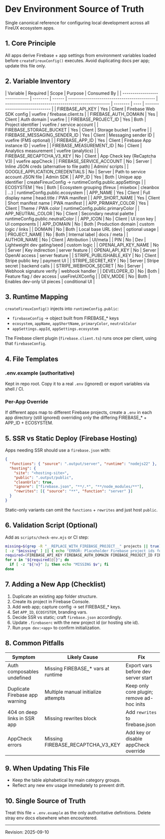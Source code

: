 # Dev Environment Source of Truth

Single canonical reference for configuring local development across all FireUX ecosystem apps.

## 1. Core Principle

All apps derive Firebase + app settings from environment variables loaded before `createFireuxConfig()` executes. Avoid duplicating docs per app; update this file only.

## 2. Variable Inventory

| Variable                       | Required | Scope  | Purpose                                      | Consumed By                                           |
| ------------------------------ | -------- | ------ | -------------------------------------------- | ----------------------------------------------------- | -------- | ---- | ------------------------------ |
| FIREBASE_API_KEY               | Yes      | Client | Firebase Web SDK config                      | vuefire / firebase.client.ts                          |
| FIREBASE_AUTH_DOMAIN           | Yes      | Client | Auth domain                                  | vuefire                                               |
| FIREBASE_PROJECT_ID            | Yes      | Both   | Project identifier                           | vuefire / service account                             |
| FIREBASE_STORAGE_BUCKET        | Yes      | Client | Storage bucket                               | vuefire                                               |
| FIREBASE_MESSAGING_SENDER_ID   | Yes      | Client | Messaging sender ID                          | vuefire (FMS optional)                                |
| FIREBASE_APP_ID                | Yes      | Client | Firebase App instance ID                     | vuefire                                               |
| FIREBASE_MEASUREMENT_ID        | No       | Client | Analytics measurement                        | vuefire (analytics)                                   |
| FIREBASE_RECAPTCHA_V3_KEY      | No       | Client | App Check key (ReCaptcha V3)                 | vuefire appCheck                                      |
| FIREBASE_SERVICE_ACCOUNT       | No       | Server | Inline JSON creds (alternative to file path) | Admin/ scripts                                        |
| GOOGLE_APPLICATION_CREDENTIALS | No       | Server | Path to service account JSON file            | Admin SDK                                             |
| APP_ID                         | Yes      | Both   | Unique app identifier                        | createFireuxConfig → runtimeConfig.public.appSettings |
| ECOSYSTEM                      | Yes      | Both   | Ecosystem grouping (fireux                   | misebox                                               | cleanbox | ...) | runtimeConfig.public.ecosystem |
| APP_NAME                       | Yes      | Client | Full display name                            | head.title / PWA manifest                             |
| APP_SHORT_NAME                 | Yes      | Client | Short manifest name                          | PWA manifest                                          |
| APP_PRIMARY_COLOR              | Yes      | Client | Theme / PWA color                            | runtimeConfig.public.primaryColor                     |
| APP_NEUTRAL_COLOR              | No       | Client | Secondary neutral palette                    | runtimeConfig.public.neutralColor                     |
| APP_ICON                       | No       | Client | UI icon key                                  | UI components                                         |
| APP_DOMAIN                     | No       | Both   | Production domain                            | custom logic / links                                  |
| DOMAIN                         | No       | Both   | Local base URL (dev)                         | optional usage                                        |
| PROJECT_NAME                   | No       | Both   | Internal label                               | docs / meta                                           |
| AUTHOR_NAME                    | No       | Client | Attribution                                  | UI/meta                                               |
| PIN                            | No       | Dev    | Lightweight dev gating/seed                  | custom logic                                          |
| OPENAI_API_KEY_NAME            | No       | Server | Key indirection                              | server feature                                        |
| OPENAI_API_KEY                 | No       | Server | OpenAI access                                | server feature                                        |
| STRIPE_PUBLISHABLE_KEY         | No       | Client | Stripe public key                            | payment UI                                            |
| STRIPE_SECRET_KEY              | No       | Server | Stripe secret                                | backend calls                                         |
| STRIPE_WEBHOOK_SECRET          | No       | Server | Webhook signature verify                     | webhook handler                                       |
| DEVELOPER_ID                   | No       | Both   | Feature flag / dev access                    | useFireUXConfig                                       |
| DEV_MODE                       | No       | Both   | Enables dev-only UI pieces                   | conditional UI                                        |

## 3. Runtime Mapping

`createFireuxConfig()` injects into `runtimeConfig.public`:

- `firebaseConfig` → object built from FIREBASE\_\* keys
- `ecosystem`, `appName`, `appShortName`, `primaryColor`, `neutralColor`
- `appSettings.appId`, `appSettings.ecosystem`

The Firebase client plugin (`firebase.client.ts`) runs once per client, using that `firebaseConfig`.

## 4. File Templates

### .env.example (authoritative)

Kept in repo root. Copy it to a real `.env` (ignored) or export variables via shell / CI.

### Per-App Override

If different apps map to different Firebase projects, create a `.env` in each app directory (still ignored) overriding only the differing FIREBASE\_\* + APP_ID + ECOSYSTEM.

## 5. SSR vs Static Deploy (Firebase Hosting)

Apps needing SSR should use a `firebase.json` with:

```json
{
  "functions": { "source": ".output/server", "runtime": "nodejs22" },
  "hosting": {
    "site": "<hosting-site>",
    "public": ".output/public",
    "cleanUrls": true,
    "ignore": ["firebase.json", "**/.*", "**/node_modules/**"],
    "rewrites": [{ "source": "**", "function": "server" }]
  }
}
```

Static-only variants can omit the `functions` + `rewrites` and just host `public`.

## 6. Validation Script (Optional)

Add as `scripts/check-env.mjs` or CI step:

```bash
missing=$(grep -R "__REPLACE_WITH_FIREBASE_PROJECT__" projects || true)
[ -z "$missing" ] || { echo "ERROR: Placeholder Firebase project ids found"; exit 1; }
required=(FIREBASE_API_KEY FIREBASE_AUTH_DOMAIN FIREBASE_PROJECT_ID FIREBASE_STORAGE_BUCKET FIREBASE_MESSAGING_SENDER_ID FIREBASE_APP_ID APP_ID ECOSYSTEM APP_NAME APP_SHORT_NAME APP_PRIMARY_COLOR)
for v in "${required[@]}"; do
  if [ -z "${!v}" ]; then echo "MISSING $v"; fi
done
```

## 7. Adding a New App (Checklist)

1. Duplicate an existing app folder structure.
2. Create its project in Firebase Console.
3. Add web app; capture config → set FIREBASE\_\* keys.
4. Set `APP_ID`, `ECOSYSTEM`, branding vars.
5. Decide SSR vs static; craft `firebase.json` accordingly.
6. Update `.firebaserc` with the new project id (or hosting site id).
7. Run `pnpm dev:<app>` to confirm initialization.

## 8. Common Pitfalls

| Symptom                        | Likely Cause                         | Fix                                        |
| ------------------------------ | ------------------------------------ | ------------------------------------------ |
| Auth composables undefined     | Missing FIREBASE\_\* vars at runtime | Export vars before dev server start        |
| Duplicate Firebase app warning | Multiple manual initialize attempts  | Keep only core plugin; remove ad-hoc inits |
| 404 on deep links in SSR app   | Missing rewrites block               | Add `rewrites` to firebase.json            |
| AppCheck errors                | Missing FIREBASE_RECAPTCHA_V3_KEY    | Add key or disable appCheck override       |

## 9. When Updating This File

- Keep the table alphabetical by main category groups.
- Reflect any new env usage immediately to prevent drift.

## 10. Single Source of Truth

Treat this file + `.env.example` as the only authoritative definitions. Delete stray env docs elsewhere when encountered.

---

Revision: 2025-09-10
